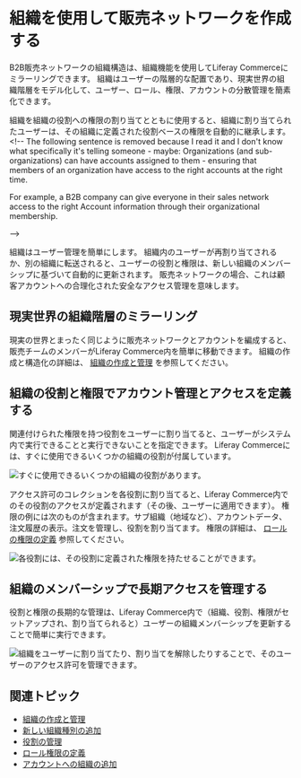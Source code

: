 # 組織を使用して販売ネットワークを作成する

B2B販売ネットワークの組織構造は、組織機能を使用してLiferay Commerceにミラーリングできます。 組織はユーザーの階層的な配置であり、現実世界の組織階層をモデル化して、ユーザー、ロール、権限、アカウントの分散管理を簡素化できます。

組織を組織の役割への権限の割り当てとともに使用すると、組織に割り当てられたユーザーは、その組織に定義された役割ベースの権限を自動的に継承します。 <!-- The following sentence is removed because I read it and I don't know what specifically it's telling someone - maybe: Organizations (and sub-organizations) can have accounts assigned to them - ensuring that members of an organization have access to the right accounts at the right time.

For example, a B2B company can give everyone in their sales network access to the right Account information through their organizational membership.

-->

組織はユーザー管理を簡単にします。 組織内のユーザーが再割り当てされるか、別の組織に転送されると、ユーザーの役割と権限は、新しい組織のメンバーシップに基づいて自動的に更新されます。 販売ネットワークの場合、これは顧客アカウントへの合理化された安全なアクセス管理を意味します。

<a name="mirror-real-world-organizational-hierarchies" />

## 現実世界の組織階層のミラーリング


<!-- I'm commenting out the following image because I don't think it clearly depicts how to use organizations to model a sales network. First - it would seem that the image states that "Minium" is the company - and then the company has a sub-org named "Italy". And then "Italy" has sub-orgs per region. I don't think real companies organize like that. The correct model (I think) would be - to make it extremely clear how to understand the image: "Minium Corporation" (Parent Org) > Minium Corporation - Italy Sales Department > [Regions]. Or alternatively: Minium Sales Group > Italy Sales Region > [Regions] - something in the naming to make the hierarchy clearer.
![Image 01](./using-organizations-to-create-a-sales-network/images/01.png) -->

現実の世界とまったく同じように販売ネットワークとアカウントを編成すると、販売チームのメンバーがLiferay Commerce内を簡単に移動できます。 組織の作成と構造化の詳細は、 [組織の作成と管理](https://learn.liferay.com/w/dxp/users-and-permissions/organizations/creating-and-managing-organizations) を参照してください。

<a name="define-account-management-and-access-with-organization-roles-and-permissions" />

## 組織の役割と権限でアカウント管理とアクセスを定義する

関連付けられた権限を持つ役割をユーザーに割り当てると、ユーザーがシステム内で実行できることと実行できないことを指定できます。 Liferay Commerceには、すぐに使用できるいくつかの組織の役割が付属しています。

![すぐに使用できるいくつかの組織の役割があります。](./using-organizations-to-create-a-sales-network/images/02.png)

アクセス許可のコレクションを各役割に割り当てると、Liferay Commerce内でのその役割のアクセスが定義されます（その後、ユーザーに適用できます）。 権限の例には次のものが含まれます。サブ組織（地域など）、アカウントデータ、注文履歴の表示。注文を管理し、役割を割り当てます。 権限の詳細は、 [ロールの権限の定義](https://help.liferay.com/hc/ja/articles/360018174391-Defining-Role-Permissions) 参照してください。

![各役割には、その役割に定義された権限を持たせることができます。](./using-organizations-to-create-a-sales-network/images/03.png)

<a name="manage-long-term-access-with-organizational-membership" />

## 組織のメンバーシップで長期アクセスを管理する

役割と権限の長期的な管理は、Liferay Commerce内で（組織、役割、権限がセットアップされ、割り当てられると）ユーザーの組織メンバーシップを更新することで簡単に実行できます。

![組織をユーザーに割り当てたり、割り当てを解除したりすることで、そのユーザーのアクセス許可を管理できます。](./using-organizations-to-create-a-sales-network/images/04.png)


<!--
(Double/Dual-Screenshot: Show User's permissions before the move and after the move)
-->

<a name="additional-information" />

## 関連トピック

* [組織の作成と管理](https://learn.liferay.com/w/dxp/users-and-permissions/organizations/creating-and-managing-organizations)
* [新しい組織種別の追加](https://learn.liferay.com/w/dxp/users-and-permissions/organizations/adding-a-new-organization-type)
* [役割の管理](https://help.liferay.com/hc/ja/articles/360018174371-Managing-Roles)
* [ロール権限の定義](https://help.liferay.com/hc/ja/articles/360018174391-Defining-Role-Permissions)
* [アカウントへの組織の追加](./adding-organizations-to-accounts.md)
